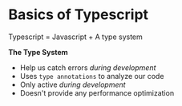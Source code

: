 # Basics of Typescript

Typescript =  Javascript + A type system

**The Type System**

- Help us catch errors *during development*
- Uses `type annotations` to analyze our code
- Only active *during development*
- Doesn't provide any performance optimization
